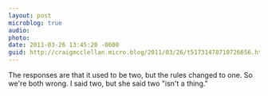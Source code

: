 ```yaml
---
layout: post
microblog: true
audio: 
photo: 
date: 2011-03-26 13:45:20 -0600
guid: http://craigmcclellan.micro.blog/2011/03/26/t51731478710726656.html
---
```

The responses are that it used to be two, but the rules changed to one.  So we're both wrong. I said two, but she said two "isn't a thing."
